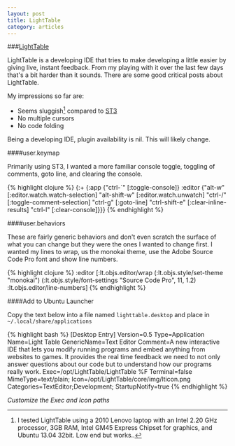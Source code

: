 ```yaml
---
layout: post
title: LightTable
category: articles
---
```


###[LightTable](http://lighttable.com)

LightTable is a developing IDE that tries to make developing a little easier by giving live, instant feedback. From my playing with it over the last few days that's a bit harder than it sounds. There are some good critical posts about LightTable.

My impressions so far are:

* Seems sluggish[^1] compared to [ST3](http://sublimetext.com/3)
* No multiple cursors
* No code folding

Being a developing IDE, plugin availability is nil. This will likely change.

####user.keymap

Primarily using ST3, I wanted a more familiar console toggle, toggling of comments, goto line, and clearing the console.

{% highlight clojure %}
{:+ {:app {"ctrl-`" [:toggle-console]}
    :editor {"alt-w" [:editor.watch.watch-selection]
        "alt-shift-w" [:editor.watch.unwatch]
        "ctrl-/" [:toggle-comment-selection]
        "ctrl-g" [:goto-line]
        "ctrl-shift-e" [:clear-inline-results]
        "ctrl-l" [:clear-console]}}}
{% endhighlight %}	

####user.behaviors

These are fairly generic behaviors and don't even scratch the surface of what you can change but they were the ones I wanted to change first. I wanted my lines to wrap, us the monokai theme, use the Adobe Source Code Pro font and show line numbers.

{% highlight clojure %}
:editor [:lt.objs.editor/wrap
    (:lt.objs.style/set-theme "monokai")
    (:lt.objs.style/font-settings "Source Code Pro", 11, 1.2)
    :lt.objs.editor/line-numbers]
{% endhighlight %}

####Add to Ubuntu Launcher

Copy the text below into a file named `lighttable.desktop` and place in `~/.local/share/applications`

{% highlight bash %}
[Desktop Entry]
Version=0.5
Type=Application
Name=Light Table
GenericName=Text Editor
Comment=A new interactive IDE that lets you modify running programs and embed anything from websites to games. It provides the real time feedback we need to not only answer questions about our code but to understand how our programs really work.
Exec=/opt/LightTable/LightTable %F
Terminal=false
MimeType=text/plain;
Icon=/opt/LightTable/core/img/lticon.png
Categories=TextEditor;Development;
StartupNotify=true
{% endhighlight %}

*Customize the Exec and Icon paths*

[^1]: I tested LightTable using a 2010 Lenovo laptop with an Intel 2.20 GHz processor, 3GB RAM, Intel GM45 Express Chipset for graphics, and Ubuntu 13.04 32bit. Low end but works..

